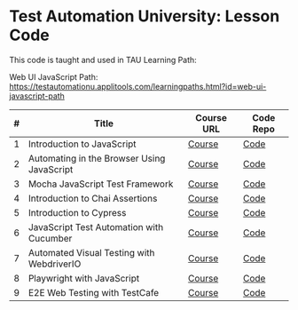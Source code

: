# Test Automation University: Lesson Code

This code is taught and used in TAU Learning Path: 

Web UI JavaScript Path: https://testautomationu.applitools.com/learningpaths.html?id=web-ui-javascript-path

\# | Title | Course URL | Code Repo
---|---|---|---
1 | Introduction to JavaScript | [Course][1a] | [Code][1b]
2 | Automating in the Browser Using JavaScript | [Course][2a] | [Code][2b] 
3 | Mocha JavaScript Test Framework | [Course][3a] | [Code][3b] 
4 | Introduction to Chai Assertions | [Course][4a] | [Code][4b]
5 | Introduction to Cypress | [Course][5a] | [Code][5b]
6 | JavaScript Test Automation with Cucumber | [Course][6a] | [Code][6b]
7 | Automated Visual Testing with WebdriverIO | [Course][7a] | [Code][7b]
8 | Playwright with JavaScript | [Course][8a] | [Code][8b]
9 | E2E Web Testing with TestCafe | [Course][9a] | [Code][9b]

[1a]: https://testautomationu.applitools.com/javascript-tutorial/index.html
[1b]: https://github.com/lar-mo/tau-samples/tree/main/intro-to-JS
[2a]: https://testautomationu.applitools.com/automating-in-the-browser-using-javascript/index.html
[2b]: https://github.com/lar-mo/tau-samples/tree/main/Automating-in-the-Browser-Using-JavaScript
[3a]: https://testautomationu.applitools.com/mocha-javascript-tests/index.html
[3b]: https://github.com/lar-mo/tau-samples/tree/main/mocha-js-test-framework
[4a]: https://testautomationu.applitools.com/chai-test-assertions/index.html
[4b]: https://github.com/lar-mo/tau-samples/tree/main/chai-assertions
[5a]: https://testautomationu.applitools.com/cypress-tutorial/index.html
[5b]: https://github.com/lar-mo/tau-samples/tree/main/intro-to-Cypress/todomvc-tests
[6a]: https://testautomationu.applitools.com/cucumber-javascript-tutorial/
[6b]: https://github.com/lar-mo/tau-samples/tree/main/cucumber-with-javascript
[7a]: https://testautomationu.applitools.com/automated-visual-testing-javascript-webdriverio/index.html
[7b]: https://github.com/lar-mo/tau-samples/tree/main/visual-testing-wdio
[8a]: https://testautomationu.applitools.com/js-playwright-tutorial/index.html
[8b]: https://github.com/lar-mo/tau-samples/tree/main/playwright-with-javascript
[9a]: https://testautomationu.applitools.com/testcafe-tutorial/index.html
[9b]: https://github.com/lar-mo/tau-samples/tree/main/e2e-with-testcafe